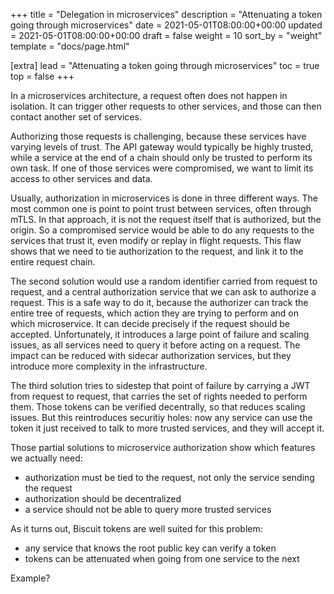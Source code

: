 +++
title = "Delegation in microservices"
description = "Attenuating a token going through microservices"
date = 2021-05-01T08:00:00+00:00
updated = 2021-05-01T08:00:00+00:00
draft = false
weight = 10
sort_by = "weight"
template = "docs/page.html"

[extra]
lead = "Attenuating a token going through microservices"
toc = true
top = false
+++

In a microservices architecture, a request often does not happen in isolation.
It can trigger other requests to other services, and those can then contact
another set of services.

Authorizing those requests is challenging, because these services have varying
levels of trust. The API gateway would typically be highly trusted, while a service
at the end of a chain should only be trusted to perform its own task. If one of those
services were compromised, we want to limit its access to other services and data.

Usually, authorization in microservices is done in three different ways. The most
common one is point to point trust between services, often through mTLS. In that
approach, it is not the request itself that is authorized, but the origin. So a
compromised service would be able to do any requests to the services that trust it,
even modify or replay in flight requests. This flaw shows that we need to tie
authorization to the request, and link it to the entire request chain.

The second solution would use a random identifier carried from request to request,
and a central authorization service that we can ask to authorize a request. This is
a safe way to do it, because the authorizer can track the entire tree of requests,
which action they are trying to perform and on which microservice. It can decide
precisely if the request should be accepted.
Unfortunately, it introduces a large point of failure and scaling issues, as all
services need to query it before acting on a request. The impact can be reduced
with sidecar authorization services, but they introduce more complexity in the
infrastructure.

The third solution tries to sidestep that point of failure by carrying a JWT from
request to request, that carries the set of rights needed to perform them. Those
tokens can be verified decentrally, so that reduces scaling issues. But this
reintroduces securitiy holes: now any service can use the token it just received
to talk to more trusted services, and they will accept it.

Those partial solutions to microservice authorization show which features we
actually need:
- authorization must be tied to the request, not only the service sending the request
- authorization should be decentralized
- a service should not be able to query more trusted services

As it turns out, Biscuit tokens are well suited for this problem:
- any service that knows the root public key can verify a token
- tokens can be attenuated when going from one service to the next

Example?
